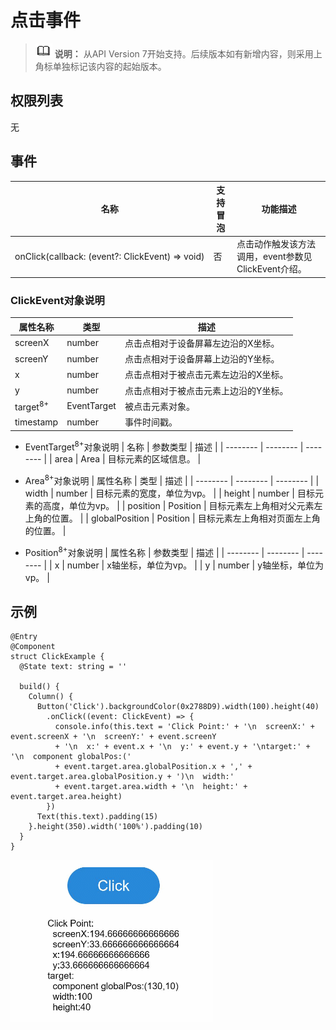 # 点击事件

> ![icon-note.gif](public_sys-resources/icon-note.gif) **说明：**
> 从API Version 7开始支持。后续版本如有新增内容，则采用上角标单独标记该内容的起始版本。


## 权限列表

无


## 事件

| 名称 | 支持冒泡 | 功能描述 | 
| -------- | -------- | -------- |
| onClick(callback:&nbsp;(event?:&nbsp;ClickEvent)&nbsp;=&gt;&nbsp;void) | 否 | 点击动作触发该方法调用，event参数见ClickEvent介绍。 | 

### ClickEvent对象说明
  | 属性名称 | 类型 | 描述 |
  | -------- | -------- | -------- |
  | screenX | number | 点击点相对于设备屏幕左边沿的X坐标。 |
  | screenY | number | 点击点相对于设备屏幕上边沿的Y坐标。 |
  | x | number | 点击点相对于被点击元素左边沿的X坐标。 |
  | y | number | 点击点相对于被点击元素上边沿的Y坐标。 |
  | target<sup>8+</sup> | EventTarget | 被点击元素对象。 |
  | timestamp | number | 事件时间戳。 |

- EventTarget<sup>8+</sup>对象说明
  | 名称 | 参数类型 | 描述 |
  | -------- | -------- | -------- |
  | area | Area | 目标元素的区域信息。 |

- Area<sup>8+</sup>对象说明
  | 属性名称 | 类型 | 描述 |
  | -------- | -------- | -------- |
  | width | number | 目标元素的宽度，单位为vp。 |
  | height | number | 目标元素的高度，单位为vp。 |
  | position | Position | 目标元素左上角相对父元素左上角的位置。 |
  | globalPosition | Position | 目标元素左上角相对页面左上角的位置。 |

- Position<sup>8+</sup>对象说明
  | 属性名称 | 参数类型 | 描述 | 
  | -------- | -------- | -------- |
  | x | number | x轴坐标，单位为vp。 | 
  | y | number | y轴坐标，单位为vp。 | 


## 示例

```
@Entry
@Component
struct ClickExample {
  @State text: string = ''

  build() {
    Column() {
      Button('Click').backgroundColor(0x2788D9).width(100).height(40)
        .onClick((event: ClickEvent) => {
          console.info(this.text = 'Click Point:' + '\n  screenX:' + event.screenX + '\n  screenY:' + event.screenY
          + '\n  x:' + event.x + '\n  y:' + event.y + '\ntarget:' + '\n  component globalPos:('
          + event.target.area.globalPosition.x + ',' + event.target.area.globalPosition.y + ')\n  width:'
          + event.target.area.width + '\n  height:' + event.target.area.height)
        })
      Text(this.text).padding(15)
    }.height(350).width('100%').padding(10)
  }
}
```


![zh-cn_image_0000001210353788](figures/zh-cn_image_0000001210353788.gif)
